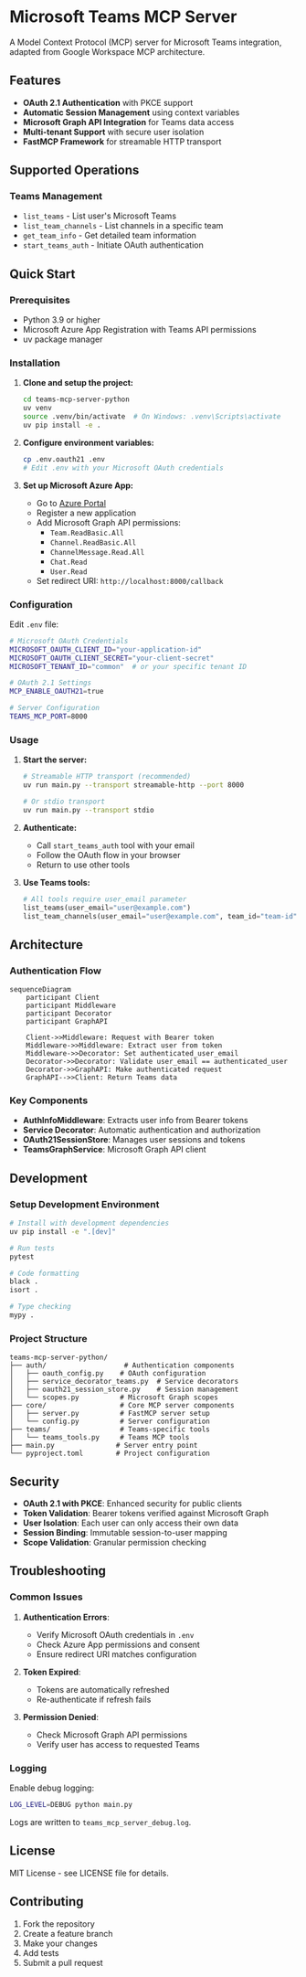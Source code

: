 # Microsoft Teams MCP Server

A Model Context Protocol (MCP) server for Microsoft Teams integration, adapted from Google Workspace MCP architecture.

## Features

- **OAuth 2.1 Authentication** with PKCE support
- **Automatic Session Management** using context variables
- **Microsoft Graph API Integration** for Teams data access
- **Multi-tenant Support** with secure user isolation
- **FastMCP Framework** for streamable HTTP transport

## Supported Operations

### Teams Management
- `list_teams` - List user's Microsoft Teams
- `list_team_channels` - List channels in a specific team
- `get_team_info` - Get detailed team information
- `start_teams_auth` - Initiate OAuth authentication

## Quick Start

### Prerequisites

- Python 3.9 or higher
- Microsoft Azure App Registration with Teams API permissions
- uv package manager

### Installation

1. **Clone and setup the project:**
   ```bash
   cd teams-mcp-server-python
   uv venv
   source .venv/bin/activate  # On Windows: .venv\Scripts\activate
   uv pip install -e .
   ```

2. **Configure environment variables:**
   ```bash
   cp .env.oauth21 .env
   # Edit .env with your Microsoft OAuth credentials
   ```

3. **Set up Microsoft Azure App:**
   - Go to [Azure Portal](https://portal.azure.com)
   - Register a new application
   - Add Microsoft Graph API permissions:
     - `Team.ReadBasic.All`
     - `Channel.ReadBasic.All`
     - `ChannelMessage.Read.All`
     - `Chat.Read`
     - `User.Read`
   - Set redirect URI: `http://localhost:8000/callback`

### Configuration

Edit `.env` file:

```bash
# Microsoft OAuth Credentials
MICROSOFT_OAUTH_CLIENT_ID="your-application-id"
MICROSOFT_OAUTH_CLIENT_SECRET="your-client-secret"
MICROSOFT_TENANT_ID="common"  # or your specific tenant ID

# OAuth 2.1 Settings
MCP_ENABLE_OAUTH21=true

# Server Configuration
TEAMS_MCP_PORT=8000
```

### Usage

1. **Start the server:**
   ```bash
   # Streamable HTTP transport (recommended)
   uv run main.py --transport streamable-http --port 8000
   
   # Or stdio transport
   uv run main.py --transport stdio
   ```

2. **Authenticate:**
   - Call `start_teams_auth` tool with your email
   - Follow the OAuth flow in your browser
   - Return to use other tools

3. **Use Teams tools:**
   ```python
   # All tools require user_email parameter
   list_teams(user_email="user@example.com")
   list_team_channels(user_email="user@example.com", team_id="team-id")
   ```

## Architecture

### Authentication Flow

```mermaid
sequenceDiagram
    participant Client
    participant Middleware
    participant Decorator
    participant GraphAPI

    Client->>Middleware: Request with Bearer token
    Middleware->>Middleware: Extract user from token
    Middleware->>Decorator: Set authenticated_user_email
    Decorator->>Decorator: Validate user_email == authenticated_user
    Decorator->>GraphAPI: Make authenticated request
    GraphAPI-->>Client: Return Teams data
```

### Key Components

- **AuthInfoMiddleware**: Extracts user info from Bearer tokens
- **Service Decorator**: Automatic authentication and authorization
- **OAuth21SessionStore**: Manages user sessions and tokens
- **TeamsGraphService**: Microsoft Graph API client

## Development

### Setup Development Environment

```bash
# Install with development dependencies
uv pip install -e ".[dev]"

# Run tests
pytest

# Code formatting
black .
isort .

# Type checking
mypy .
```

### Project Structure

```
teams-mcp-server-python/
├── auth/                   # Authentication components
│   ├── oauth_config.py    # OAuth configuration
│   ├── service_decorator_teams.py  # Service decorators
│   ├── oauth21_session_store.py    # Session management
│   └── scopes.py          # Microsoft Graph scopes
├── core/                  # Core MCP server components
│   ├── server.py          # FastMCP server setup
│   └── config.py          # Server configuration
├── teams/                 # Teams-specific tools
│   └── teams_tools.py     # Teams MCP tools
├── main.py               # Server entry point
└── pyproject.toml        # Project configuration
```

## Security

- **OAuth 2.1 with PKCE**: Enhanced security for public clients
- **Token Validation**: Bearer tokens verified against Microsoft Graph
- **User Isolation**: Each user can only access their own data
- **Session Binding**: Immutable session-to-user mapping
- **Scope Validation**: Granular permission checking

## Troubleshooting

### Common Issues

1. **Authentication Errors**:
   - Verify Microsoft OAuth credentials in `.env`
   - Check Azure App permissions and consent
   - Ensure redirect URI matches configuration

2. **Token Expired**:
   - Tokens are automatically refreshed
   - Re-authenticate if refresh fails

3. **Permission Denied**:
   - Check Microsoft Graph API permissions
   - Verify user has access to requested Teams

### Logging

Enable debug logging:
```bash
LOG_LEVEL=DEBUG python main.py
```

Logs are written to `teams_mcp_server_debug.log`.

## License

MIT License - see LICENSE file for details.

## Contributing

1. Fork the repository
2. Create a feature branch
3. Make your changes
4. Add tests
5. Submit a pull request
